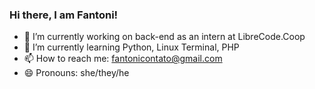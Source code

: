 ### Hi there, I am Fantoni!

- 🔭 I’m currently working on back-end as an intern at LibreCode.Coop
- 🌱 I’m currently learning Python, Linux Terminal, PHP
- 📫 How to reach me: fantonicontato@gmail.com
- 😄 Pronouns: she/they/he

